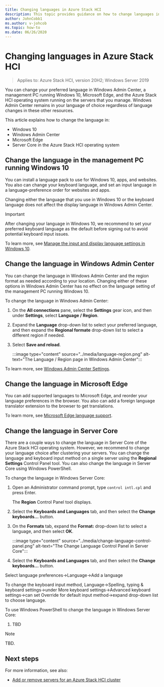 ```yaml
---
title: Changing languages in Azure Stack HCI
description: This topic provides guidance on how to change languages in the Azure Stack HCI operating system, Windows 10, Windows Admin Center, and Microsoft Edge.
author: JohnCobb1
ms.author: v-johcob
ms.topic: how-to
ms.date: 06/26/2020
---
```


# Changing languages in Azure Stack HCI

>Applies to: Azure Stack HCI, version 20H2; Windows Server 2019

You can change your preferred language in Windows Admin Center, a management PC running Windows 10, Microsoft Edge, and the Azure Stack HCI operating system running on the servers that you manage. Windows Admin Center remains in your language of choice regardless of language changes in these other resources.

This article explains how to change the language in:

- Windows 10
- Windows Admin Center
- Microsoft Edge
- Server Core in the Azure Stack HCI operating system

## Change the language in the management PC running Windows 10
You can install a language pack to use for Windows 10, apps, and websites. You also can change your keyboard language, and set an input language in a language-preference order for websites and apps.

Changing either the language that you use in Windows 10 or the keyboard language does not affect the display language in Windows Admin Center.

   >[!IMPORTANT]
   > After changing your language in Windows 10, we recommend to set your preferred keyboard language as the default before signing out to avoid potential keyboard input issues.

To learn more, see [Manage the input and display language settings in Windows 10](https://support.microsoft.com/help/4496404/windows-10-manage-the-input-and-display-language).

## Change the language in Windows Admin Center
You can change the language in Windows Admin Center and the region format as needed according to your location. Changing either of these options in Windows Admin Center has no effect on the language setting of the management PC running Windows 10.

To change the language in Windows Admin Center:
1. On the **All connections** pane, select the **Settings** gear icon, and then under **Settings**, select **Language / Region**.
1. Expand the **Language** drop-down list to select your preferred language, and then expand the **Regional formate** drop-down list to select a different region if needed.
1. Select **Save and reload**.

    :::image type="content" source="../media/language-region.png" alt-text="The Language / Region page in Windows Admin Center":::

To learn more, see [Windows Admin Center Settings](https://docs.microsoft.com/windows-server/manage/windows-admin-center/configure/settings).

## Change the language in Microsoft Edge
You can add supported languages to Microsoft Edge, and reorder your language preferences in the browser. You also can add a foreign language translator extension to the browser to get translations.

To learn more, see [Microsoft Edge language support](https://docs.microsoft.com/deployedge/microsoft-edge-supported-languages).

## Change the language in Server Core
There are a couple ways to change the language in Server Core of the Azure Stack HCI operating system. However, we recommend to change your language choice after clustering your servers. You can change the language and keyboard input method on a single server using the **Regional Settings** Control Panel tool. You can also change the language in Server Core using Windows PowerShell.

<!---Point to Dan's cluster creation topic using To learn more prompt here?.--->

To change the language in Windows Server Core:
1. Open an Administrator command prompt, type `control intl.cpl` and press Enter.

    The **Region** Control Panel tool displays.

1. Select the **Keyboards and Languages** tab, and then select the **Change keyboards...** button.
1. On the **Formats** tab, expand the **Format:** drop-down list to select a language, and then select **OK**.

    :::image type="content" source="../media/change-language-control-panel.png" alt-text="The Change Language Control Panel in Server Core":::


1. Select the **Keyboards and Languages** tab, and then select the **Change keyboards...** button.


Select language preferences->Language->Add a language

To change the keyboard input method, Language->Spelling, typing & keyboard settings->under More keyboard settings->Advanced keyboard settings->can set Override for default input method->expand drop-down list to choose language.


To use Windows PowerShell to change the language in Windows Server Core:
1. TBD 


<!---Example note format.--->
   >[!NOTE]
   > TBD.

## Next steps
For more information, see also:

<!---Confirm ToC location; currently from here to:--->

- [Add or remove servers for an Azure Stack HCI cluster](https://docs.microsoft.com/azure-stack/hci/manage/add-cluster)
